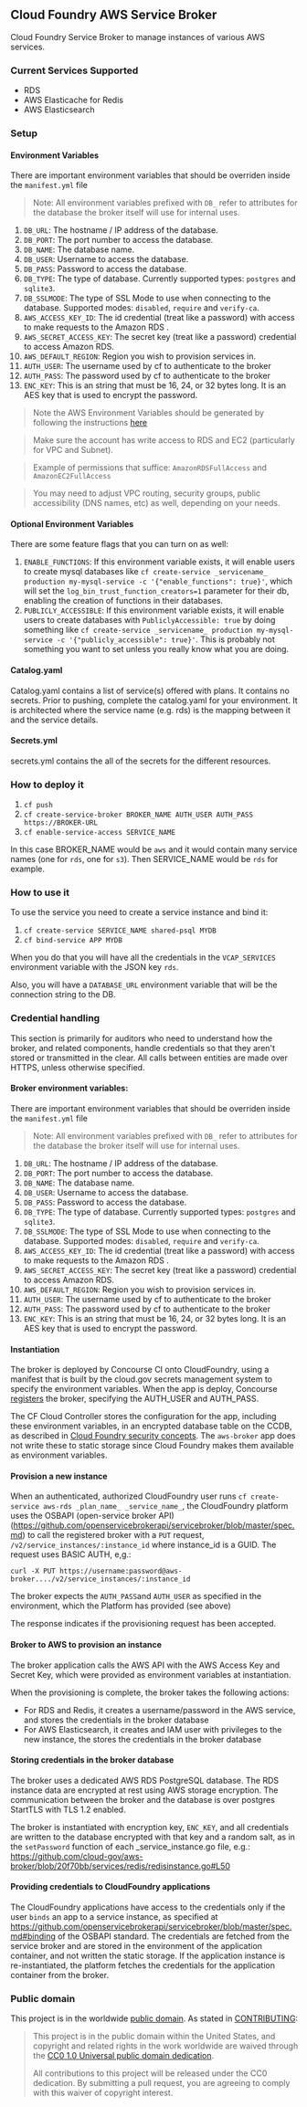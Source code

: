## Cloud Foundry AWS Service Broker

Cloud Foundry Service Broker to manage instances of various AWS services.

### Current Services Supported
- RDS
- AWS Elasticache for Redis
- AWS Elasticsearch

### Setup

#### Environment Variables
There are important environment variables that should be overriden inside the `manifest.yml` file

> Note: All environment variables prefixed with `DB_` refer to attributes for the database the broker itself will use for internal uses.

1. `DB_URL`: The hostname / IP address of the database.
1. `DB_PORT`: The port number to access the database.
1. `DB_NAME`: The database name.
1. `DB_USER`: Username to access the database.
1. `DB_PASS`: Password to access the database.
1. `DB_TYPE`: The type of database. Currently supported types: `postgres` and `sqlite3`.
1. `DB_SSLMODE`: The type of SSL Mode to use when connecting to the database. Supported modes: `disabled`, `require` and `verify-ca`.
1. `AWS_ACCESS_KEY_ID`: The id credential (treat like a password) with access to make requests to the Amazon RDS .
1. `AWS_SECRET_ACCESS_KEY`: The secret key (treat like a password) credential to access Amazon RDS.
1. `AWS_DEFAULT_REGION`: Region you wish to provision services in.
1. `AUTH_USER`: The username used by cf to authenticate to the broker
1. `AUTH_PASS`: The password used by cf to authenticate to the broker
1. `ENC_KEY`: This is an string that must be 16, 24, or 32 bytes long.  It is an AES key that is used to encrypt the password.

> Note the AWS Environment Variables should be generated by following the instructions [here](http://docs.aws.amazon.com/AWSSimpleQueueService/latest/SQSGettingStartedGuide/AWSCredentials.html)

> Make sure the account has write access to RDS and EC2 (particularly for VPC and Subnet). 

> Example of permissions that suffice: `AmazonRDSFullAccess` and `AmazonEC2FullAccess`

> You may need to adjust VPC routing, security groups, public accessibility (DNS names, etc) as well, depending on your needs.

#### Optional Environment Variables

There are some feature flags that you can turn on as well:
1. `ENABLE_FUNCTIONS`:  If this environment variable exists, it will enable users to create mysql databases like 
   `cf create-service _servicename_ production my-mysql-service -c '{"enable_functions": true}'`,
   which will set the `log_bin_trust_function_creators=1` parameter for their db,
   enabling the creation of functions in their databases.
1. `PUBLICLY_ACCESSIBLE`:  If this environment variable exists, it will enable users to create databases with 
   `PubliclyAccessible: true` by doing something like
   `cf create-service _servicename_ production my-mysql-service -c '{"publicly_accessible": true}'`.
   This is probably not something you want to set unless you really know what you are doing.

#### Catalog.yaml

Catalog.yaml contains a list of service(s) offered with plans. It contains no secrets.
Prior to pushing, complete the catalog.yaml for your environment. It is architected where the service name (e.g. rds) is the mapping between it and the service details.

#### Secrets.yml

secrets.yml contains the all of the secrets for the different resources.


### How to deploy it

1. `cf push`
1. `cf create-service-broker BROKER_NAME AUTH_USER AUTH_PASS https://BROKER-URL`
1. `cf enable-service-access SERVICE_NAME`

In this case BROKER_NAME would be `aws` and it would contain many service names (one for `rds`, one for `s3`). Then SERVICE_NAME would be `rds` for example.

### How to use it

To use the service you need to create a service instance and bind it:

1. `cf create-service SERVICE_NAME shared-psql MYDB`
1. `cf bind-service APP MYDB`

When you do that you will have all the credentials in the 
`VCAP_SERVICES` environment variable with the JSON key `rds`.

Also, you will have a `DATABASE_URL` environment variable that will
be the connection string to the DB.

### Credential handling

This section is primarily for auditors who need to understand how the broker, and related components, handle credentials so that they aren't stored or transmitted in the clear. All calls between entities are made over HTTPS, unless otherwise specified.

#### Broker environment variables:

There are important environment variables that should be overriden inside the `manifest.yml` file

> Note: All environment variables prefixed with `DB_` refer to attributes for the database the broker itself will use for internal uses.

1. `DB_URL`: The hostname / IP address of the database.
1. `DB_PORT`: The port number to access the database.
1. `DB_NAME`: The database name.
1. `DB_USER`: Username to access the database.
1. `DB_PASS`: Password to access the database.
1. `DB_TYPE`: The type of database. Currently supported types: `postgres` and `sqlite3`.
1. `DB_SSLMODE`: The type of SSL Mode to use when connecting to the database. Supported modes: `disabled`, `require` and `verify-ca`.
1. `AWS_ACCESS_KEY_ID`: The id credential (treat like a password) with access to make requests to the Amazon RDS .
1. `AWS_SECRET_ACCESS_KEY`: The secret key (treat like a password) credential to access Amazon RDS.
1. `AWS_DEFAULT_REGION`: Region you wish to provision services in.
1. `AUTH_USER`: The username used by cf to authenticate to the broker
1. `AUTH_PASS`: The password used by cf to authenticate to the broker
1. `ENC_KEY`: This is an string that must be 16, 24, or 32 bytes long.  It is an AES key that is used to encrypt the password.

#### Instantiation

The broker is deployed by Concourse CI onto CloudFoundry, using a manifest that is built by the cloud.gov secrets management system to specify the environment variables. When the app is deploy, Concourse [registers](https://docs.cloudfoundry.org/services/managing-service-brokers.html#register-broker) the broker, specifying the AUTH_USER and AUTH_PASS.

The CF Cloud Controller stores the configuration for the app, including these environment variables, in an encrypted database table on the CCDB, as described in [Cloud Foundry security concepts](https://docs.cloudfoundry.org/concepts/security.html). The `aws-broker` app does not write these to static storage since Cloud Foundry makes them available as environment variables.


#### Provision a new instance

When an authenticated, authorized CloudFoundry user runs `cf create-service aws-rds _plan_name_ _service_name_`, the CloudFoundry platform uses the OSBAPI (open-service broker API) (https://github.com/openservicebrokerapi/servicebroker/blob/master/spec.md) to call the registered broker with a `PUT` request, `/v2/service_instances/:instance_id` where instance_id is a GUID. The request uses BASIC AUTH, e,g.:

```
curl -X PUT https://username:password@aws-broker..../v2/service_instances/:instance_id
```

The broker expects the `AUTH_PASS`and `AUTH_USER` as specified in the environment, which the Platform has provided (see above)

The response indicates if the provisioning request has been accepted.

#### Broker to AWS to provision an instance

The broker application calls the AWS API with the AWS Access Key and Secret Key, which were provided as environment variables at instantiation. 

When the provisioning is complete, the broker takes the following actions:
- For RDS and Redis, it creates a username/password in the AWS service, and stores the credentials in the broker database
- For AWS Elasticsearch, it creates and IAM user with privileges to the new instance, the stores the credentials in the broker database

#### Storing credentials in the broker database

The broker uses a dedicated AWS RDS PostgreSQL database. The RDS instance data are encrypted at rest using AWS storage encryption. The communication between the broker and the database is over postgres StartTLS with TLS 1.2 enabled.

The broker is instantiated with encryption key, `ENC_KEY`, and all credentials are written to the database encrypted with that key and a random salt, as in the `setPassword` function of each _service_instance.go file, e.g.: https://github.com/cloud-gov/aws-broker/blob/20f70bb/services/redis/redisinstance.go#L50

#### Providing credentials to CloudFoundry applications

The CloudFoundry applications have access to the credentials only if the user `binds` an app to a service instance, as specified at https://github.com/openservicebrokerapi/servicebroker/blob/master/spec.md#binding of the OSBAPI standard. The credentials are fetched from the service broker and are stored in the environment of the application container, and not written the static storage. If the application instance is re-instantiated, the platform fetches the credentials for the application container from the broker.


### Public domain

This project is in the worldwide [public domain](LICENSE.md). As stated in [CONTRIBUTING](CONTRIBUTING.md):

> This project is in the public domain within the United States, and copyright and related rights in the work worldwide are waived through the [CC0 1.0 Universal public domain dedication](https://creativecommons.org/publicdomain/zero/1.0/).
>
> All contributions to this project will be released under the CC0 dedication. By submitting a pull request, you are agreeing to comply with this waiver of copyright interest.
